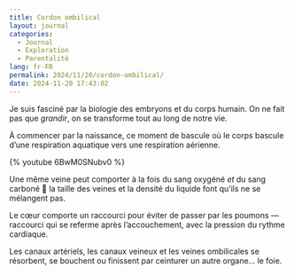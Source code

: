 ```yaml
---
title: Cordon ombilical
layout: journal
categories:
  - Journal
  - Exploration
  - Parentalité
lang: fr-FR
permalink: 2024/11/20/cordon-ombilical/
date: 2024-11-20 17:43:02
---
```


Je suis fasciné par la biologie des embryons et du corps humain. On ne fait pas que _grandir_, on se transforme tout au long de notre vie.

À commencer par la naissance, ce moment de bascule où le corps bascule d’une respiration aquatique vers une respiration aérienne.

{% youtube 6BwM0SNubv0 %}

Une même veine peut comporter à la fois du sang oxygéné _et_ du sang carboné 🤯 la taille des veines et la densité du liquide font qu’ils ne se mélangent pas.

Le cœur comporte un raccourci pour éviter de passer par les poumons — raccourci qui se referme après l’accouchement, avec la pression du rythme cardiaque.

Les canaux artériels, les canaux veineux et les veines ombilicales se résorbent, se bouchent ou finissent par ceinturer un autre organe… le foie.
